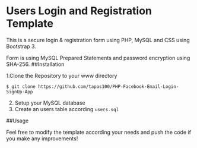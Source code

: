 # Users Login and Registration Template

This is a secure login & registration form using PHP, MySQL and CSS using Bootstrap  3.

Form is using MySQL Prepared Statements and password encryption using SHA-256.
##Installation

1.Clone the Repository to your www directory
   ```
   $ git clone https://github.com/tapas100/PHP-Facebook-Email-Login-SignUp-App
   ```
2. Setup your MySQL database
3. Create an users table according ```users.sql```


##Usage

Feel free to modify the template according your needs and push the code if you make any improvements!
